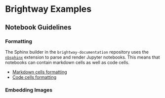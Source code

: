 # Brightway Examples

## Notebook Guidelines

### Formatting

The Sphinx builder in the `brightway-documentation` repository uses the [`nbsphinx`](https://github.com/spatialaudio/nbsphinx/) extension to parse and render Jupyter notebooks. This means that notebooks can contain markdown cells as well as code cells.

 - [Markdown cells formatting](https://nbsphinx.readthedocs.io/en/0.9.2/markdown-cells.html)
 - [Code cells formatting](https://nbsphinx.readthedocs.io/en/0.9.2/code-cells.html)

### Embedding Images